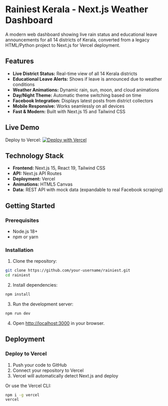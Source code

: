 # Rainiest Kerala - Next.js Weather Dashboard

A modern web dashboard showing live rain status and educational leave announcements for all 14 districts of Kerala, converted from a legacy HTML/Python project to Next.js for Vercel deployment.

## Features

- **Live District Status:** Real-time view of all 14 Kerala districts
- **Educational Leave Alerts:** Shows if leave is announced due to weather conditions
- **Weather Animations:** Dynamic rain, sun, moon, and cloud animations
- **Day/Night Theme:** Automatic theme switching based on time
- **Facebook Integration:** Displays latest posts from district collectors
- **Mobile Responsive:** Works seamlessly on all devices
- **Fast & Modern:** Built with Next.js 15 and Tailwind CSS

## Live Demo

Deploy to Vercel: [![Deploy with Vercel](https://vercel.com/button)](https://vercel.com/new/clone?repository-url=https://github.com/your-username/rainiest)

## Technology Stack

- **Frontend:** Next.js 15, React 19, Tailwind CSS
- **API:** Next.js API Routes
- **Deployment:** Vercel
- **Animations:** HTML5 Canvas
- **Data:** REST API with mock data (expandable to real Facebook scraping)

## Getting Started

### Prerequisites
- Node.js 18+ 
- npm or yarn

### Installation

1. Clone the repository:
```bash
git clone https://github.com/your-username/rainiest.git
cd rainiest
```

2. Install dependencies:
```bash
npm install
```

3. Run the development server:
```bash
npm run dev
```

4. Open [http://localhost:3000](http://localhost:3000) in your browser.

## Deployment

### Deploy to Vercel

1. Push your code to GitHub
2. Connect your repository to Vercel
3. Vercel will automatically detect Next.js and deploy

Or use the Vercel CLI:
```bash
npm i -g vercel
vercel
```
